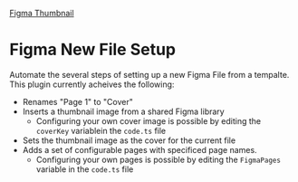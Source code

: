 [Figma Thumbnail](https://s3-alpha-sig.figma.com/img/0177/af25/716ea7baa28bb74a27c01b8a61275955?Expires=1684713600&Signature=LNI2IK7EoznUA-OS8JXC3LOscdwbkUsWIwseWsCCwuMaQjJG7-JTv6icrQlJaOwoipZcSWG9qoMG-dux3wlELoKUQrKLuBd1Ju-LPy001HSSJpi7ZpDl628bhb7Y~KUtaYuSitM3-u6-HzGu0iMIgf1eUDg-8r1~KVj-2WA3H5tY3E-lvfnY-GqdG1NJrUuzAOGFOn8APQGCHX4DAQnRIe-fwkS-N~x1~zLA2S3f2LwmHwsqpwsZqEm18OEtGr-dw34Nkz0e1WjODM5ukYF1-SsHAAVdEa5V2iuALBz5veLPmRTOi-71UeQSaXTx2aosKgZkIAKTznd5jOOkCBfcSw__&Key-Pair-Id=APKAQ4GOSFWCVNEHN3O4)

# Figma New File Setup

Automate the several steps of setting up a new Figma File from a tempalte. This plugin currently acheives the following: 

- Renames "Page 1" to "Cover"
- Inserts a thumbnail image from a shared Figma library
  - Configuring your own cover image is possible by editing the `coverKey` variablein the `code.ts` file
- Sets the thumbnail image as the cover for the current file
- Adds a set of configurable pages with specificed page names.
  - Configuring your own pages is possible by editing the `FigmaPages` variable in the `code.ts` file
